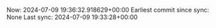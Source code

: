 Now: 2024-07-09 19:36:32.918629+00:00 Earliest commit since sync: None Last sync: 2024-07-09 19:33:28+00:00
